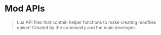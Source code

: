 # Mod APIs
> Lua API files that contain helper functions to make creating modfiles eaiser! Created by the community and the main developer.